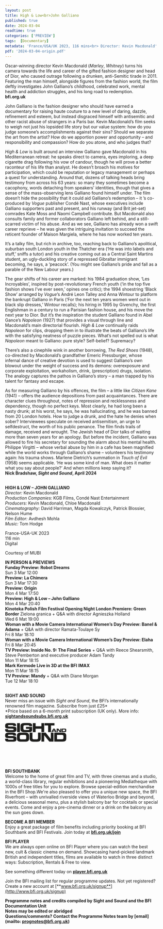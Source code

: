 ```yaml
---
layout: post
title: High & Low<br>John Galliano
published: true
date: 2024-03-04
readtime: true
categories: ['PREVIEW']
tags:  [Documentary]
metadata: 'France/USA/UK 2023, 116 mins<br> Director: Kevin Macdonald'
pdf: '2024-03-04-origin.pdf'
---
```


Oscar-winning director Kevin Macdonald (_Marley_, _Whitney_) turns his camera towards the life and career of the gifted fashion designer and head of Dior, who caused outrage following a drunken, anti-Semitic tirade in 2011. Featuring the man himself, alongside figures from the fashion world, the film deftly investigates John Galliano’s childhood, celebrated work, mental health and addiction struggles, and his long road to redemption.  
**bfi.org.uk**  

John Galliano is the fashion designer who should have earned a documentary for raising haute couture to a new level of daring, dazzle, refinement and esteem, but instead disgraced himself with antisemitic and other racist abuse of strangers in a Paris bar. Kevin Macdonald’s film seeks to weigh not just his lopsided life story but our value system: how do you judge someone’s accomplishments against their sins? Should we separate the art from the artist? How do we apportion power and opportunity – and responsibility and compassion? How do you atone, and who judges that?

_High & Low_ is built around an interview Galliano gave Macdonald in his Mediterranean retreat: he speaks direct to camera, eyes imploring, a deep cigarette drag following his vow of candour, though he will prove a better raconteur of his life than analyst. He doesn’t broach his motives for participation, which could be reputation or legacy management or perhaps a quest for understanding. Around that, dozens of talking heads bring testimony from across his 63 years: so many they sometimes become a cacophony, words detaching from speakers’ identities, though that gives a sense of the mass-observing lens Galliano found himself under. The film doesn’t hide the possibility that it could aid Galliano’s redemption – it ’s co-produced by _Vogue_ publisher Condé Nast, whose executives include Galliano supporters past and present, and his runway (and Brit jet-set) comrades Kate Moss and Naomi Campbell contribute. But Macdonald also consults family and former collaborators Galliano left behind, and a still-scarred victim of his abuse. And as we see, Galliano has already won a swift career reprieve – he was given the intriguing invitation to succeed the reticent founder of Maison Margiela, where he has now worked ten years.

It’s a talky film, but rich in archive, too, reaching back to Galliano’s apolitical, suburban south London youth in the Thatcher era (‘He was into labels and stuff,’ sniffs a tutor) and his creative coming out as a Central Saint Martins student, an ugly-duckling story of a repressed Gibraltar immigrant becoming, he says, a ‘peacock’. (You might see Galliano’s pride and fall as a parable of the New Labour years.)

The gear shifts of his career are marked: his 1984 graduation show, ‘Les Incroyables’, inspired by post-revolutionary French youth (‘in the top five fashion shows I’ve ever seen,’ opines one critic); the 1994 shoestring ‘Black Show’ arranged by _Vogue_’s André Leon Talley and Anna Wintour to platform the bankrupt Galliano in Paris (‘For the next ten years women went out in black slip dresses,’ Wintour recalls); his hiring in 1995 by Givenchy, the first Englishman in a century to run a Parisian fashion house, and his move the next year to Dior. But it’s the inspiration the student Galliano found in Abel Gance’s _Napoleon_ (1927) that provides a visual through line and Macdonald’s main directorial flourish. _High & Low_ continually raids _Napoleon_ for clips, dropping them in to illustrate the beats of Galliano’s life with the satisfying neatness of puzzle pieces. What’s not spelled out is what _Napoleon_ meant to Galliano: pure style? Self-belief? Supremacy?

There’s also a cinephile wink in another borrowing, _The Red Shoes_ (1948), co-directed by Macdonald’s grandfather Emeric Pressburger, whose infernal dance of creative devotion is used to suggest Galliano’s own blowout under the weight of success and its demons: overexposure and corporate exploitation, workaholism, drink, (prescription) drugs, isolation. The analogy captures the pathos in Galliano’s story – a man trapped by his talent for fantasy and escape.

As for measuring Galliano by his offences, the film – a little like _Citizen Kane_ (1941) – offers the audience depositions from past acquaintances. There are character clues throughout, notes of repression and recklessness and dependency, though no perfect keys. Most clearly, he had long been a nasty drunk; at his worst, he says, he was hallucinating, and he was banned from 20 London hotels. How to judge a drunk, and the hate he denies when sober? Interviewees speculate on received antisemitism, an urge to selfdestruct, the worth of his public penance. The film finds trails of damage, received and wrought. The Jewish head of Dior talks of waiting more than seven years for an apology. But before the incident, Galliano was allowed to fire his secretary for sounding the alarm about his mental health. Philippe Virgitti – whose verbal abuse by him in a cafe has been magnified while the world works through Galliano’s shame – volunteers his testimony again: his trauma shows. Marlene Dietrich’s summation in _Touch of Evil_ (1958) seems applicable. ‘He was some kind of man. What does it matter what you say about people?’ And when millions keep saying it?  
**Nick Bradshaw, _Sight and Sound_, April 2024**  
<br>

**HIGH & LOW – JOHN GALLIANO**  
_Director:_ Kevin Macdonald  
_Production Companies:_ KGB Films, Condé Nast Entertainment  
_Producers:_ Kevin Macdonald, Chloe Macdonald  
_Cinematography:_ David Harriman, Magda Kowalczyk, Patrick Blossier, Nelson Hume  
_Film Editor:_ Avdhesh Mohla  
_Music:_ Tom Hodge  

France-USA-UK 2023  
116 min  
Digital  

Courtesy of MUBI
<br>

**IN PERSON & PREVIEWS**  
**Funday Preview: Robot Dreams**  
Sun 3 Mar 12:00  
**Preview: La Chimera**  
Sun 3 Mar 17:30  
**Preview: Origin**  
Mon 4 Mar 17:50  
**Preview: High & Low – John Galliano**  
Mon 4 Mar 20:40  
**Kinoteka Polish Film Festival Opening Night London Premiere: Green Border** Zielona granica  + Q&A with director Agnieszka Holland  
Wed 6 Mat 19:00  
**Woman with a Movie Camera International Women’s Day Preview: Banel & Adama** + Q&A with director Ramata-Toulaye Sy  
Fri 8 Mar 18:10  
**Woman with a Movie Camera International Women’s Day Preview: Elaha**  
Fri 8 Mar 20:45  
**TV Preview: Inside No. 9: The Final Series** + Q&A with Reece Shearsmith, Steve Pemberton and executive producer Adam Tandy  
Mon 11 Mar 18:15  
**Mark Kermode Live in 3D at the BFI** **IMAX**  
Mon 11 Mar 18:15  
**TV Preview: Mandy** + Q&A with Diane Morgan  
Tue 12 Mar 18:10  
<br>

**SIGHT AND SOUND**<br>
Never miss an issue with _Sight and Sound_, the BFI’s internationally renowned film magazine. Subscribe from just £25*<br>
*Price based on a 6-month print subscription (UK only). More info: [**sightandsoundsubs.bfi.org.uk**](https://sightandsoundsubs.bfi.org.uk/subscribe)

<img style="float: left;" src="/img/sight-and-sound.jpg" width="40%" height="40%"><br><br><br><br><br><br><br><br>

**BFI SOUTHBANK**  
Welcome to the home of great film and TV, with three cinemas and a studio, a world-class library, regular exhibitions and a pioneering Mediatheque with 1000s of free titles for you to explore. Browse special-edition merchandise in the BFI Shop.We&#39;re also pleased to offer you a unique new space, the BFI Riverfront – with unrivalled riverside views of Waterloo Bridge and beyond, a delicious seasonal menu, plus a stylish balcony bar for cocktails or special events. Come and enjoy a pre-cinema dinner or a drink on the balcony as the sun goes down.  

**BECOME A BFI MEMBER**  
Enjoy a great package of film benefits including priority booking at BFI Southbank and BFI Festivals. Join today at [**bfi.org.uk/join**](http://www.bfi.org.uk/join)  

**BFI PLAYER**  
 We are always open online on BFI Player where you can watch the best new, cult &amp; classic cinema on demand. Showcasing hand-picked landmark British and independent titles, films are available to watch in three distinct ways: Subscription, Rentals &amp; Free to view.  

See something different today on [**player.bfi.org.uk**](https://player.bfi.org.uk)  

Join the BFI mailing list for regular programme updates. Not yet registered? Create a new account at [**www.bfi.org.uk/signup**](http://www.bfi.org.uk/signup)

**Programme notes and credits compiled by Sight and Sound and the BFI Documentation Unit  
Notes may be edited or abridged  
Questions/comments? Contact the Programme Notes team by [email](mailto: prognotes@bfi.org.uk)** 
<!--stackedit_data:
eyJoaXN0b3J5IjpbLTE4OTA4NTczNzksMjg0NzgxMDQyXX0=
-->